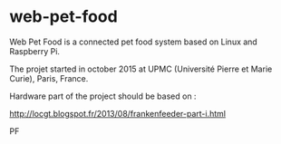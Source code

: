 # web-pet-food

Web Pet Food is a connected pet food system based on Linux and Raspberry Pi.

The projet started in october 2015 at UPMC (Université Pierre et Marie Curie), Paris, France.

Hardware part of the project should be based on :

http://locgt.blogspot.fr/2013/08/frankenfeeder-part-i.html

PF
